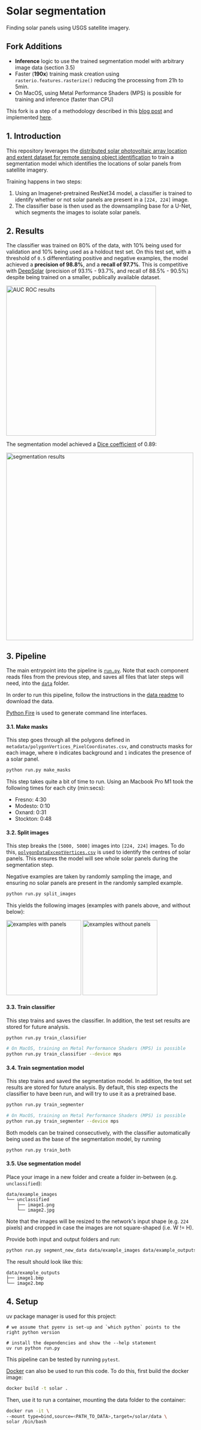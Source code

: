 # Solar segmentation

Finding solar panels using USGS satellite imagery.

## Fork Additions

- **Inference** logic to use the trained segmentation model with arbitrary image data (section 3.5)
- Faster (**190x**) training mask creation using `rasterio.features.rasterize()` reducing the processing from 21h to 5min.
- On MacOS, using Metal Performance Shaders (MPS) is possible for training and inference (faster than CPU)

This fork is a step of a methodology described in this [blog post](https://kopytjuk.github.io/posts/solar-panel-analysis/) and implemented [here](https://github.com/kopytjuk/solar-panel-coverage-nrw).

## 1. Introduction

This repository leverages the [distributed solar photovoltaic array location and extent dataset for remote sensing object identification](https://www.nature.com/articles/sdata2016106)
to train a segmentation model which identifies the locations of solar panels from satellite imagery.

Training happens in two steps:

1. Using an Imagenet-pretrained ResNet34 model, a classifier is trained to identify whether or not solar panels are present
in a `[224, 224]` image.
2. The classifier base is then used as the downsampling base for a U-Net, which segments the images to isolate solar panels. 

## 2. Results

The classifier was trained on 80% of the data, with 10% being used for validation and 10% being used as a holdout test set.
On this test set, with a threshold of `0.5` differentiating positive and negative examples, the model achieved a **precision
of 98.8%**, and a **recall of 97.7%**. This is competitive with [DeepSolar](http://web.stanford.edu/group/deepsolar/home) 
(precision of 93.1% - 93.7%, and recall of 88.5% - 90.5%) despite being trained on a smaller, publically available dataset.

<img src="diagrams/test_auc_roc.png" alt="AUC ROC results" height="400px"/>

The segmentation model achieved a [Dice coefficient](https://en.wikipedia.org/wiki/S%C3%B8rensen%E2%80%93Dice_coefficient)
of 0.89:

<img src="diagrams/segmentation_predictions.png" alt="segmentation results" height="500px"/>

## 3. Pipeline

The main entrypoint into the pipeline is [`run.py`](solarnet/run.py). Note that each component reads files from the 
previous step, and saves all files that later steps will need, into the [`data`](data) folder.

In order to run this pipeline, follow the instructions in the [data readme](data/README.md) to download the data.

[Python Fire](https://github.com/google/python-fire) is used to generate command line interfaces.

#### 3.1. Make masks

This step goes through all the polygons defined in `metadata/polygonVertices_PixelCoordinates.csv`, and constructs masks
for each image, where `0` indicates background and `1` indicates the presence of a solar panel.

```bash
python run.py make_masks
```
This step takes quite a bit of time to run. Using an Macbook Pro M1 took the following times for each city (min:secs):

- Fresno: 4:30
- Modesto: 0:10
- Oxnard: 0:31
- Stockton: 0:48

#### 3.2. Split images

This step breaks the `[5000, 5000]` images into `[224, 224]` images. To do this, [`polygonDataExceptVertices.csv`](data/metadata/polygonDataExceptVertices.csv)
is used to identify the centres of solar panels. This ensures the model will see whole solar panels during the segmentation step.

Negative examples are taken by randomly sampling the image, and ensuring no solar panels are present in the randomly sampled example.

```bash
python run.py split_images
```

This yields the following images (examples with panels above, and without below):

<img src="diagrams/positive_splits.png" alt="examples with panels" height="200px"/>

<img src="diagrams/negative_splits.png" alt="examples without panels" height="200px"/>

#### 3.3. Train classifier

This step trains and saves the classifier. In addition, the test set results are stored for future analysis.

```bash
python run.py train_classifier

# On MacOS, training on Metal Performance Shaders (MPS) is possible
python run.py train_classifier --device mps
```

#### 3.4. Train segmentation model

This step trains and saved the segmentation model. In addition, the test set results are stored for future analysis.
By default, this step expects the classifier to have been run, and will try to use it as a pretrained base.

```bash
python run.py train_segmenter

# On MacOS, training on Metal Performance Shaders (MPS) is possible
python run.py train_segmenter --device mps
```

Both models can be trained consecutively, with the classifier automatically being used as the base of the segmentation
model, by running
```bash
python run.py train_both
```

#### 3.5. Use segmentation model

Place your image in a new folder and create a folder in-between (e.g. `unclassified`):

```
data/example_images
└── unclassified
    ├── image1.png
    └── image2.jpg
```

Note that the images will be resized to the network's input shape (e.g. `224` pixels) and
cropped in case the images are not square-shaped (i.e. W != H).

Provide both input and output folders and run:

```bash
python run.py segment_new_data data/example_images data/example_outputs
```

The result should look like this:

```
data/example_outputs
├── image1.bmp
└── image2.bmp
```

## 4. Setup

uv package manager is used for this project:

```
# we assume that pyenv is set-up and `which python` points to the right python version

# install the dependencies and show the --help statement
uv run python run.py
```

This pipeline can be tested by running `pytest`.

[Docker](https://www.docker.com/) can also be used to run this code. To do this, first build the docker image:

```bash
docker build -t solar .
```

Then, use it to run a container, mounting the data folder to the container:

```bash
docker run -it \
--mount type=bind,source=<PATH_TO_DATA>,target=/solar/data \
solar /bin/bash
```
